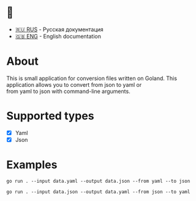 
# :construction: 

- [:ru: RUS](./README.ru.md) - Русская документация
- [:uk: ENG](./README.md) - English documentation

# About
This is small application for conversion files written on Goland.
This application allows you to convert from json to yaml or  
from yaml to json with command-line arguments.

# Supported types

- [x] Yaml
- [x] Json

# Examples

```
go run . --input data.yaml --output data.json --from yaml --to json
```

```
go run . --input data.json --output data.yaml --from json --to yaml 
```
